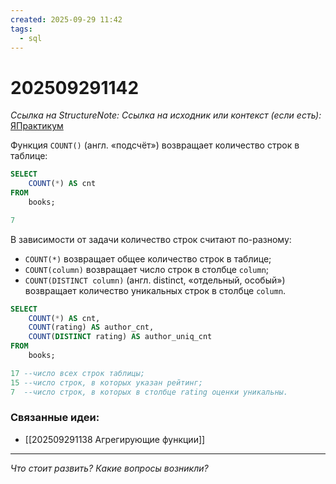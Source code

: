 ```yaml
---
created: 2025-09-29 11:42
tags:
  - sql
---
```

# 202509291142
*Ссылка на StructureNote:*
*Ссылка на исходник или контекст (если есть):* [ЯПрактикум](https://practicum.yandex.ru/learn/backend-nodejs/courses/a4214ab0-2146-4152-b90e-651bf4c7ca5e/sprints/564244/topics/1b53ba64-4733-4307-b1cd-4bdadedf0af9/lessons/64a2296e-eec6-4dc5-afe2-17f8349f1060/)

Функция `COUNT()` (англ. «подсчёт») возвращает количество строк в таблице:
```SQL
SELECT 
    COUNT(*) AS cnt
FROM
    books;

7
```
В зависимости от задачи количество строк считают по-разному:

- `COUNT(*)` возвращает общее количество строк в таблице;
- `COUNT(column)` возвращает число строк в столбце `column`;
- `COUNT(DISTINCT column)` (англ. distinct, «отдельный, особый») возвращает количество уникальных строк в столбце `column`.
```sql
SELECT 
    COUNT(*) AS cnt,
    COUNT(rating) AS author_cnt,
    COUNT(DISTINCT rating) AS author_uniq_cnt
FROM
    books;

17 --число всех строк таблицы;
15 --число строк, в которых указан рейтинг;
7  --число строк, в которых в столбце rating оценки уникальны.
```
### Связанные идеи:
* [[202509291138 Агрегирующие функции]]
---

*Что стоит развить? Какие вопросы возникли?*